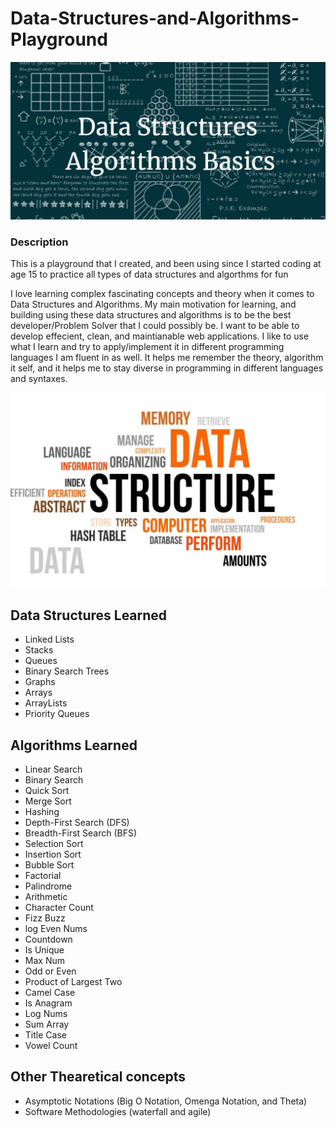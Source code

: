# Data-Structures-and-Algorithms-Playground

![Image of Data Structures and Algorithms](./Data-Structures-And-Algorithms.png)

### Description
This is a playground that I created, and been using since I started coding at age 15 to practice all types of data structures and algorthms for fun


I love learning complex fascinating concepts and theory when it comes to Data Structures and Algorithms. My main motivation for learning, and building using these data structures and algorithms is to be the best developer/Problem Solver that I could possibly be. I want to be able to develop effecient, clean, and maintianable web applications. I like to use what I learn and try to apply/implement it in different programming languages I am fluent in as well. It helps me remember the theory, algorithm it self, and it helps me to stay diverse in programming in different languages and syntaxes.

![Image of Data Structures and Algorithms with Concepts](./Data-Structures-and-Algorithms.jpg)

## Data Structures Learned
- Linked Lists
- Stacks
- Queues
- Binary Search Trees
- Graphs
- Arrays
- ArrayLists
- Priority Queues

## Algorithms Learned
- Linear Search
- Binary Search
- Quick Sort
- Merge Sort
- Hashing
- Depth-First Search (DFS)
- Breadth-First Search (BFS)
- Selection Sort
- Insertion Sort
- Bubble Sort
- Factorial
- Palindrome
- Arithmetic
- Character Count
- Fizz Buzz
- log Even Nums
- Countdown
- Is Unique
- Max Num
- Odd or Even
- Product of Largest Two
- Camel Case
- Is Anagram
- Log Nums
- Sum Array
- Title Case
- Vowel Count




## Other Thearetical concepts
- Asymptotic Notations (Big O Notation, Omenga Notation, and Theta)
- Software Methodologies (waterfall and agile)
